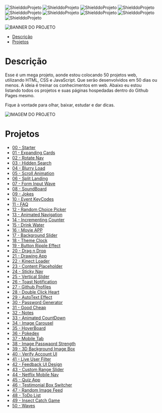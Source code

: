 <!-- PARA ESCOLHER AS CORES DAS LINGUAGENS USAR O SITE https://brandcolors.net/ -->
![ShielddoProjeto](https://img.shields.io/badge/Nome-50_Projetos_Web_50_Dias-e2001a.svg?style=for-the-badge)
![ShielddoProjeto](https://img.shields.io/badge/Versão-1.0.0-e9ebec.svg?style=for-the-badge)
![ShielddoProjeto](https://img.shields.io/badge/Markup-HTML-e34f26.svg?style=for-the-badge)
![ShielddoProjeto](https://img.shields.io/badge/Estilo-CSS-002561.svg?style=for-the-badge)
![ShielddoProjeto](https://img.shields.io/badge/Linguagem-JavaScript-f7df1e.svg?style=for-the-badge)
![ShielddoProjeto](https://img.shields.io/github/repo-size/adrianoleitedasilva/50-projetos-web-50-dias?style=for-the-badge)
![ShielddoProjeto](https://img.shields.io/tokei/lines/github/adrianoleitedasilva/50-projetos-web-50-dias?style=for-the-badge)
![ShielddoProjeto](https://img.shields.io/github/stars/adrianoleitedasilva/50-projetos-web-50-dias?style=for-the-badge) 
![ShielddoProjeto](https://img.shields.io/github/last-commit/adrianoleitedasilva/50-projetos-web-50-dias?style=for-the-badge)

<!-- Envie a imagem por meio de uma ISSUE e cole o link aqui nessa linha abaixo -->
![BANNER DO PROJETO](https://user-images.githubusercontent.com/6373438/164737115-a20006a8-b50a-4231-a7be-eccb3337e5af.png)

- [Descrição](#descrição)
- [Projetos](#projetos)

# Descrição

Esse é um mega projeto, aonde estou colocando 50 projetos web, utilizando HTML, CSS e JavaScript. Que serão desenvolvidos em 50 dias ou menos. A ideia é treinar os conhecimentos em web. Abaixo eu estou listando todos os projetos e suas páginas hospedadas dentro do Github Pages mesmo.

Fique à vontade para olhar, baixar, estudar e dar dicas. 

<!-- 
    AS IMAGENS DE BANNERS EU COLOQUEI UM TAMANHO DE 1280 X 300 
    PARA IMAGENS DE TELA E OUTRAS NECESSIDADES, COLOQUE 1280 X 1280
-->
![IMAGEM DO PROJETO](https://user-images.githubusercontent.com/6373438/164739548-b9cdab70-729e-4a9d-9cbd-e4bbd82c384e.png)

# Projetos

- [00 - Starter](https://adrianoleitedasilva.github.io/50-projetos-web-50-dias/00_starter/)
- [01 - Expanding Cards](https://adrianoleitedasilva.github.io/50-projetos-web-50-dias/01_expanding_cards/)
- [02 - Rotate Nav](https://adrianoleitedasilva.github.io/50-projetos-web-50-dias/02_rotate_nav/)
- [03 - Hidden Search](https://adrianoleitedasilva.github.io/50-projetos-web-50-dias/03_hidden_search/)
- [04 - Blurry Load](https://adrianoleitedasilva.github.io/50-projetos-web-50-dias/04_blurry_load/)
- [05 - Scroll Animation](https://adrianoleitedasilva.github.io/50-projetos-web-50-dias/05_scroll_animation/)
- [06 - Split Landing](https://adrianoleitedasilva.github.io/50-projetos-web-50-dias/06_split_landing/)
- [07 - Form Input Wave](https://adrianoleitedasilva.github.io/50-projetos-web-50-dias/07_form_input_wave/)
- [08 - SoundBoard](https://adrianoleitedasilva.github.io/50-projetos-web-50-dias/08_sound_board/)
- [09 - Jokes](https://adrianoleitedasilva.github.io/50-projetos-web-50-dias/09_jokes/)
- [10 - Event KeyCodes](https://adrianoleitedasilva.github.io/50-projetos-web-50-dias/10_event_keycodes/)
- [11 - FAQ](https://adrianoleitedasilva.github.io/50-projetos-web-50-dias/11_faq/)
- [12 - Random Choice Picker](https://adrianoleitedasilva.github.io/50-projetos-web-50-dias/12_random_choice_picker/)
- [13 - Animated Navigation](https://adrianoleitedasilva.github.io/50-projetos-web-50-dias/13_animated_navigation/)
- [14 - Incrementing Counter](https://adrianoleitedasilva.github.io/50-projetos-web-50-dias/14_incrementing_counter/)
- [15 - Drink Water](https://adrianoleitedasilva.github.io/50-projetos-web-50-dias/15_drink_water/)
- [16 - Movie APP](https://adrianoleitedasilva.github.io/50-projetos-web-50-dias/16_movie_app/)
- [17 - Background Slider](https://adrianoleitedasilva.github.io/50-projetos-web-50-dias/17_background_slider/)
- [18 - Theme Clock](https://adrianoleitedasilva.github.io/50-projetos-web-50-dias/18_theme_clock/)
- [19 - Button Ripple Effect](https://adrianoleitedasilva.github.io/50-projetos-web-50-dias/19_button_ripple_effect/)
- [20 - Drag n Drop](https://adrianoleitedasilva.github.io/50-projetos-web-50-dias/20_drag_drop/)
- [21 - Drawing App](https://adrianoleitedasilva.github.io/50-projetos-web-50-dias/21_drawing_app/)
- [22 - Kinect Loader](https://adrianoleitedasilva.github.io/50-projetos-web-50-dias/22_kinect_loader/)
- [23 - Content Placeholder](https://adrianoleitedasilva.github.io/50-projetos-web-50-dias/23_content_placeholder/)
- [24 - Sticky Nav](https://adrianoleitedasilva.github.io/50-projetos-web-50-dias/24_sticky_nav/)
- [25 - Vertical Slider](https://adrianoleitedasilva.github.io/50-projetos-web-50-dias/25_vertical_slider/)
- [26 - Toast Notification](https://adrianoleitedasilva.github.io/50-projetos-web-50-dias/26_toast_notification/)
- [27 - Github Profiles](https://adrianoleitedasilva.github.io/50-projetos-web-50-dias/27_github_profiles/)
- [28 - Double Click Heart](https://adrianoleitedasilva.github.io/50-projetos-web-50-dias/28_double_click_heart/)
- [29 - AutoText Effect](https://adrianoleitedasilva.github.io/50-projetos-web-50-dias/29_auto_text_effect/)
- [30 - Password Generator](https://adrianoleitedasilva.github.io/50-projetos-web-50-dias/30_password_generator/)
- [31 - Good Cheap](https://adrianoleitedasilva.github.io/50-projetos-web-50-dias/31_good_cheap/)
- [32 - Notes](https://adrianoleitedasilva.github.io/50-projetos-web-50-dias/32_notes/)
- [33 - Animated CountDown](https://adrianoleitedasilva.github.io/50-projetos-web-50-dias/33_animated_countdown/)
- [34 - Image Carousel](https://adrianoleitedasilva.github.io/50-projetos-web-50-dias/34_image_carousel/)
- [35 - HoverBoard](https://adrianoleitedasilva.github.io/50-projetos-web-50-dias/35_hoverboard/)
- [36 - Pokedex](https://adrianoleitedasilva.github.io/50-projetos-web-50-dias/36_pokedex/)
- [37 - Mobile Tab](https://adrianoleitedasilva.github.io/50-projetos-web-50-dias/37_mobile_tab/)
- [38 - Image Passwaord Strength](https://adrianoleitedasilva.github.io/50-projetos-web-50-dias/38_password_strength/)
- [39 - 3D Background Image Box](https://adrianoleitedasilva.github.io/50-projetos-web-50-dias/39_3d_background/)
- [40 - Verify Account UI](https://adrianoleitedasilva.github.io/50-projetos-web-50-dias/40_verify_account_ui)
- [41 - Live User Filter](https://adrianoleitedasilva.github.io/50-projetos-web-50-dias/41_live_user_filter)
- [42 - Feedback UI Design](https://adrianoleitedasilva.github.io/50-projetos-web-50-dias/42_feedback_ui_design)
- [43 - Custom Range Slider](https://adrianoleitedasilva.github.io/50-projetos-web-50-dias/43_custom_range_slider)
- [44 - Netflix Mobile Nav](https://adrianoleitedasilva.github.io/50-projetos-web-50-dias/44_netflix_mobile_nav)
- [45 - Quiz App](https://adrianoleitedasilva.github.io/50-projetos-web-50-dias/45_quiz_app)
- [46 - Testimonial Box Switcher](https://adrianoleitedasilva.github.io/50-projetos-web-50-dias/46_testimonial_box_switcher)
- [47 - Random Image Feed](https://adrianoleitedasilva.github.io/50-projetos-web-50-dias/47_random_image_feed)
- [48 - ToDo List](https://adrianoleitedasilva.github.io/50-projetos-web-50-dias/48_todo_list)
- [49 - Insect Catch Game](https://adrianoleitedasilva.github.io/50-projetos-web-50-dias/49_insect_catch_game)
- [50 - Waves](https://adrianoleitedasilva.github.io/50-projetos-web-50-dias/50_waves)
